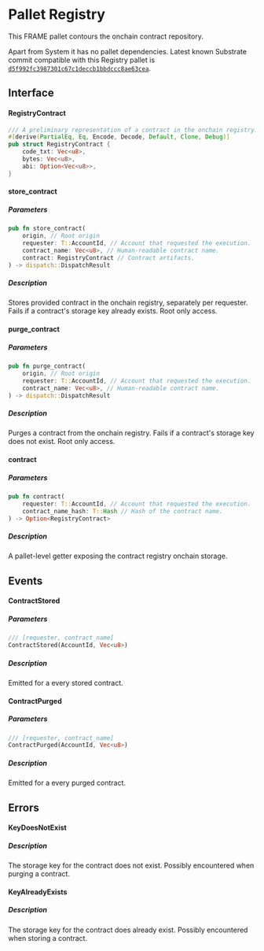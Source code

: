# Pallet Registry

This FRAME pallet contours the onchain contract repository.

Apart from System it has no pallet dependencies. Latest known Substrate commit compatible with this Registry pallet is [`d5f992fc3987301c67c1deccb1bbdccc8ae63cea`](https://github.com/paritytech/substrate/tree/d5f992fc3987301c67c1deccb1bbdccc8ae63cea).

## Interface

#### RegistryContract

```rust
/// A preliminary representation of a contract in the onchain registry.
#[derive(PartialEq, Eq, Encode, Decode, Default, Clone, Debug)]
pub struct RegistryContract {
    code_txt: Vec<u8>,
    bytes: Vec<u8>,
    abi: Option<Vec<u8>>,
}
```

#### store_contract
##### Parameters
```rust
pub fn store_contract(
    origin, // Root origin
    requester: T::AccountId, // Account that requested the execution.
    contract_name: Vec<u8>, // Human-readable contract name.
    contract: RegistryContract // Contract artifacts.
) -> dispatch::DispatchResult
```
##### Description
Stores provided contract in the onchain registry, separately per requester. Fails if a contract's storage key already exists. Root only access.

#### purge_contract
##### Parameters
```rust
pub fn purge_contract(
    origin, // Root origin
    requester: T::AccountId, // Account that requested the execution.
    contract_name: Vec<u8>, // Human-readable contract name.
) -> dispatch::DispatchResult
```
##### Description
Purges a contract from the onchain registry. Fails if a contract's storage key does not exist. Root only access.

#### contract
##### Parameters
```rust
pub fn contract(
    requester: T::AccountId, // Account that requested the execution.
    contract_name_hash: T::Hash // Hash of the contract name.
) -> Option<RegistryContract>
```

##### Description
A pallet-level getter exposing the contract registry onchain storage.

## Events

#### ContractStored

##### Parameters
```rust
/// [requester, contract_name]
ContractStored(AccountId, Vec<u8>)
```

##### Description
Emitted for a every stored contract.

#### ContractPurged

##### Parameters
```rust
/// [requester, contract_name]
ContractPurged(AccountId, Vec<u8>)
```

##### Description
Emitted for a every purged contract.

## Errors

#### KeyDoesNotExist

##### Description
The storage key for the contract does not exist. Possibly encountered when purging a contract.

#### KeyAlreadyExists

##### Description
The storage key for the contract does already exist. Possibly encountered when storing a contract.